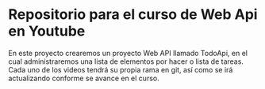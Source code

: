 # Repositorio para el curso de Web Api en Youtube
  En este proyecto crearemos un proyecto Web API llamado TodoApi, en el cual administraremos una lista de elementos por hacer o lista de tareas.
  Cada uno de los videos tendrá su propia rama en git, así como se irá actualizando conforme se avance en el curso.
